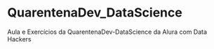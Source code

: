 # QuarentenaDev_DataScience
Aula e Exercícios da QuarentenaDev-DataScience da Alura com Data Hackers
